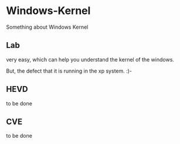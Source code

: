 # Windows-Kernel

Something about Windows Kernel

## Lab

very easy, which can help you understand the kernel of the windows.

But, the defect that it is running in the xp system. :)-

## HEVD

to be done

## CVE

to be done
